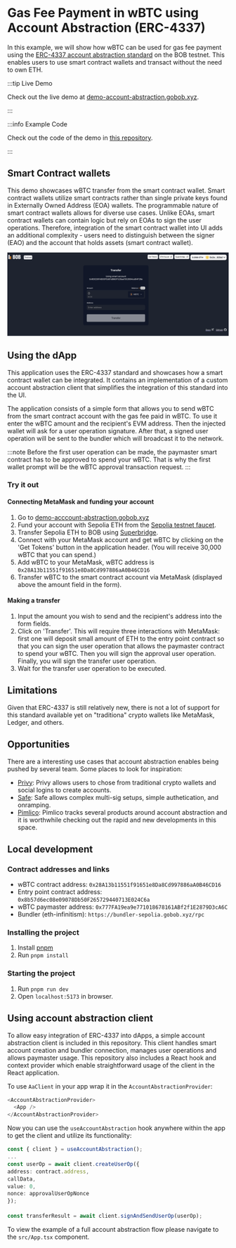 # Gas Fee Payment in wBTC using Account Abstraction (ERC-4337)

In this example, we will show how wBTC can be used for gas fee payment using the [ERC-4337 account abstraction standard](https://eips.ethereum.org/EIPS/eip-4337) on the BOB testnet. This enables users to use smart contract wallets and transact without the need to own ETH.

:::tip Live Demo

Check out the live demo at [demo-account-abstraction.gobob.xyz](https://demo-account-abstraction.gobob.xyz/).

:::

:::info Example Code

Check out the code of the demo in [this repository](https://github.com/bob-collective/demo-account-abstraction-transfer/).

:::

## Smart Contract wallets

This demo showcases wBTC transfer from the smart contract wallet. Smart contract wallets utilize smart contracts rather than single private keys found in Externally Owned Address (EOA) wallets. The programmable nature of smart contract wallets allows for diverse use cases. Unlike EOAs, smart contract wallets can contain logic but rely on EOAs to sign the user operations. Therefore, integration of the smart contract wallet into UI adds an additional complexity - users need to distinguish between the signer (EAO) and the account that holds assets (smart contract wallet).

![preview](preview.png)

## Using the dApp

This application uses the ERC-4337 standard and showcases how a smart contract wallet can be integrated. It contains an implementation of a custom account abstraction client that simplifies the integration of this standard into the UI.

The application consists of a simple form that allows you to send wBTC from the smart contract account with the gas fee paid in wBTC. To use it enter the wBTC amount and the recipient's EVM address. Then the injected wallet will ask for a user operation signature. After that, a signed user operation will be sent to the bundler which will broadcast it to the network.

:::note
Before the first user operation can be made, the paymaster smart contract has to be approved to spend your wBTC. That is why the first wallet prompt will be the wBTC approval transaction request.
:::

### Try it out

#### Connecting MetaMask and funding your account

1. Go to [demo-acccount-abstraction.gobob.xyz](https://demo-account-abstraction.gobob.xyz/)
2. Fund your account with Sepolia ETH from the [Sepolia testnet faucet](https://faucetlink.to/sepolia).
3. Transfer Sepolia ETH to BOB using [Superbridge](https://puff-bob-jznbxtoq7h.testnets.superbridge.app/).
4. Connect with your MetaMask account and get wBTC by clicking on the 'Get Tokens' button in the application header. (You will receive 30,000 wBTC that you can spend.)
5. Add wBTC to your MetaMask, wBTC address is `0x28A13b11551f91651e8Da8Cd997886aA0B46CD16`
6. Transfer wBTC to the smart contract account via MetaMask (displayed above the amount field in the form).

#### Making a transfer

1. Input the amount you wish to send and the recipient's address into the form fields.
2. Click on 'Transfer'. This will require three interactions with MetaMask: first one will deposit small amount of ETH to the entry point contract so that you can sign the user operation that allows the paymaster contract to spend your wBTC. Then you will sign the approval user operation. Finally, you will sign the transfer user operation.
3. Wait for the transfer user operation to be executed.

## Limitations

Given that ERC-4337 is still relatively new, there is not a lot of support for this standard available yet on "traditiona" crypto wallets like MetaMask, Ledger, and others.

## Opportunities

There are a interesting use cases that account abstraction enables being pushed by several team. Some places to look for inspiration:

- [Privy](https://docs.privy.io/): Privy allows users to chose from traditional crypto wallets and social logins to create accounts.
- [Safe](https://docs.safe.global/getting-started/readme): Safe allows complex multi-sig setups, simple authetication, and onramping.
- [Pimlico](https://pimlico.notion.site/Product-Directory-5d92fe60243b4c5aac6650de390e7cb3): Pimlico tracks several products around account abstraction and it is worthwhile checking out the rapid and new developments in this space.

## Local development

### Contract addresses and links

- wBTC contract address: `0x28A13b11551f91651e8Da8Cd997886aA0B46CD16`
- Entry point contract address: `0x8b57d6ec08e09078Db50F265729440713E024C6a`
- wBTC paymaster address: `0x777FA19ea9e771018678161ABf2f1E2879D3cA6C`
- Bundler (eth-infinitism): `https://bundler-sepolia.gobob.xyz/rpc`

### Installing the project

1. Install [pnpm](https://pnpm.io/installation)
2. Run `pnpm install`

### Starting the project

1. Run `pnpm run dev`
2. Open `localhost:5173` in browser.

## Using account abstraction client

To allow easy integration of ERC-4337 into dApps, a simple account abstraction client is included in this repository. This client handles smart account creation and bundler connection, manages user operations and allows paymaster usage. This repository also includes a React hook and context provider which enable straightforward usage of the client in the React application.

To use `AaClient` in your app wrap it in the `AccountAbstractionProvider`:

```typescript
<AccountAbstractionProvider>
  <App />
</AccountAbstractionProvider>
```

Now you can use the `useAccountAbstraction` hook anywhere within the app to get the client and utilize its functionality:

```typescript
const { client } = useAccountAbstraction();
...
const userOp = await client.createUserOp({
address: contract.address,
callData,
value: 0,
nonce: approvalUserOpNonce
});

const transferResult = await client.signAndSendUserOp(userOp);
```

To view the example of a full account abstraction flow please navigate to the `src/App.tsx` component.
